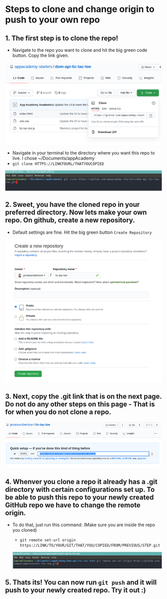 # Steps to clone and change origin to push to your own repo

## 1. The first step is to clone the repo!
  - Navigate to the repo you want to clone and hit the big green code button. Copy the link given.

  ![clone-repo](./clone-repo.png)

  - Navigate in your terminal to the directory where you want this repo to live. I chose ~/Documents/appAcademy
  - `git clone HTTPS://LINKTOURL/THATYOUCOPIED`

  ![git-clone](./git-clone.png)

## 2. Sweet, you have the cloned repo in your preferred directory. Now lets make your own repo. On github, create a new repository.
  - Default settings are fine. Hit the big green button `Create Repository`

![create-repo](./create-repo.png)

## 3. Next, copy the .git link that is on the next page. Do not do any other steps on this page - That is for when you do not clone a repo.

![your-dotgit](./your-dotgit.png)

## 4. Whenver you clone a repo it already has a .git directory with certain configurations set up. To be able to push this repo to your newly created GitHub repo we have to change the remote origin. 
  - To do that, just run this command: (Make sure you are inside the repo you cloned)
     - `git remote set-url origin https://LINK/TO/YOUR/GIT/THAT/YOU/COPIED/FROM/PREVIOUS/STEP.git`
    
    ![set-url](./set-url.png)

## 5. Thats its! You can now run `git push` and it will push to your newly created repo. Try it out :)
